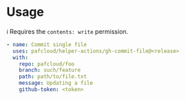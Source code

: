 # Usage

:information_source: Requires the `contents: write` permission.

```yml
- name: Commit single file
  uses: pafcloud/helper-actions/gh-commit-file@<release>
  with:
    repo: pafcloud/foo
    branch: such/feature
    path: path/to/file.txt
    message: Updating a file
    github-token: <token>
```

